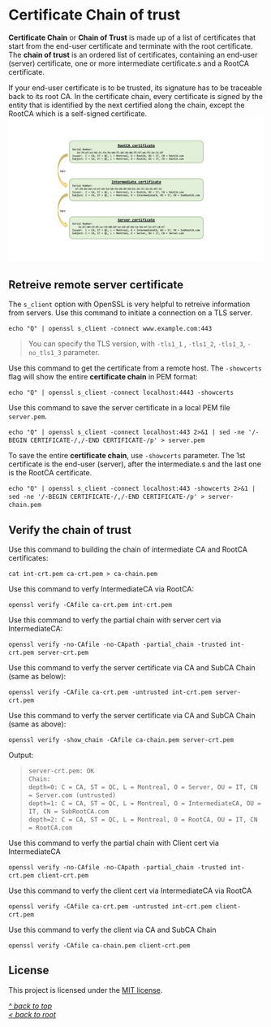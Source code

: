 # Certificate Chain of trust
**Certificate Chain** or **Chain of Trust** is made up of a list of certificates that start from the end-user certificate and terminate with the root certificate. The **chain of trust** is an ordered list of certificates, containing an end-user (server) certificate, one or more intermediate certificate.s and a RootCA certificate.

If your end-user certificate is to be trusted, its signature has to be traceable back to its root CA. In the certificate chain, every certificate is signed by the entity that is identified by the next certified along the chain, except the RootCA which is a self-signed certificate.
![Alt text](/images/chain-of-trust.jpg "Chain of trust")
## Retreive remote server certificate
The `s_client` option with OpenSSL is very helpful to retreive information from servers.
Use this command to initiate a connection on a TLS server.
```shell
echo "Q" | openssl s_client -connect www.example.com:443
```
>You can specify the TLS version, with `-tls1_1` , `-tls1_2`, `-tls1_3`, `-no_tls1_3` parameter.

Use this command to get the certificate from a remote host. The `-showcerts` flag will show the entire **certificate chain** in PEM format:
```shell
echo "Q" | openssl s_client -connect localhost:4443 -showcerts
```

Use this command to save the server certificate in a local PEM file `server.pem`.
```shell
echo "Q" | openssl s_client -connect localhost:443 2>&1 | sed -ne '/-BEGIN CERTIFICATE-/,/-END CERTIFICATE-/p' > server.pem
```
To save the entire **certificate chain**, use `-showcerts` parameter. The 1st certificate is the end-user (server), after the intermediate.s and the last one is the RootCA certificate.
```shell
echo "Q" | openssl s_client -connect localhost:443 -showcerts 2>&1 | sed -ne '/-BEGIN CERTIFICATE-/,/-END CERTIFICATE-/p' > server-chain.pem
```
## Verify the chain of trust
Use this command to building the chain of intermediate CA and RootCA certificates:
```shell
cat int-crt.pem ca-crt.pem > ca-chain.pem
```

Use this command to verfy IntermediateCA via RootCA:
```shell
openssl verify -CAfile ca-crt.pem int-crt.pem
```

Use this command to verfy the partial chain with server cert via IntermediateCA:
```shell
openssl verify -no-CAfile -no-CApath -partial_chain -trusted int-crt.pem server-crt.pem
```

Use this command to verfy the server certificate via CA and SubCA Chain (same as below):
```shell
openssl verify -CAfile ca-crt.pem -untrusted int-crt.pem server-crt.pem
```

Use this command to verfy the server certificate via CA and SubCA Chain (same as above):
```shell
openssl verify -show_chain -CAfile ca-chain.pem server-crt.pem
```
Output:
>```
>server-crt.pem: OK
>Chain:
>depth=0: C = CA, ST = QC, L = Montreal, O = Server, OU = IT, CN = Server.com (untrusted)
>depth=1: C = CA, ST = QC, L = Montreal, O = IntermediateCA, OU = IT, CN = SubRootCA.com
>depth=2: C = CA, ST = QC, L = Montreal, O = RootCA, OU = IT, CN = RootCA.com
>```
Use this command to verfy the partial chain with Client cert via IntermediateCA
```shell
openssl verify -no-CAfile -no-CApath -partial_chain -trusted int-crt.pem client-crt.pem
```

Use this command to verfy the client cert via IntermediateCA via RootCA
```shell
openssl verify -CAfile ca-crt.pem -untrusted int-crt.pem client-crt.pem
```

Use this command to verfy the client via CA and SubCA Chain
```shell
openssl verify -CAfile ca-chain.pem client-crt.pem
```
## License
This project is licensed under the [MIT license](/LICENSE).

[_^ back to top_](#Certificate-Chain-of-trust)  
[_< back to root_](../../../)
